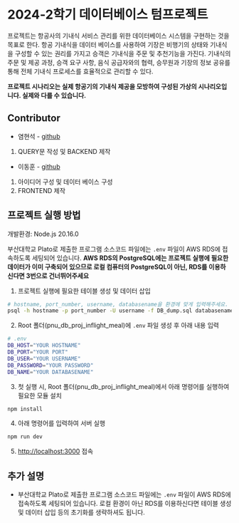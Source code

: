 # 2024-2학기 데이터베이스 텀프로젝트
프로젝트는 항공사의 기내식 서비스 관리를 위한 데이터베이스 시스템을 구현하는 것을 목표로 한다. 항공 기내식을 데이터 베이스를 사용하여 기장은 비행기의 상태와 기내식을 구성할 수 있는 권리를 가지고 승객은 기내식을 주문 및 추천기능을 가진다. 기내식의 주문 및 제공 과정, 승객 요구 사항, 음식 공급자와의 협력, 승무원과 기장의 정보 공유를 통해 전체 기내식 프로세스를 효율적으로 관리할 수 있다.

**프로젝트 시나리오는 실제 항공기의 기내식 제공을 모방하여 구성된 가상의 시나리오입니다. 실제와 다를 수 있습니다.**

## Contributor
- 염현석 - [github](https://github.com/bluelemon61)
1. QUERY문 작성 및 BACKEND 제작

- 이동훈 - [github](https://github.com/YeomHyunseok)
1. 아이디어 구성 및 데이터 베이스 구성
2. FRONTEND 제작

## 프로젝트 실행 방법

개발환경: Node.js 20.16.0

부산대학교 Plato로 제출한 프로그램 소스코드 파일에는 `.env` 파일이 AWS RDS에 접속하도록 세팅되어 있습니다. **AWS RDS의 PostgreSQL에는 프로젝트 실행에 필요한 데이터가 이미 구축되어 있으므로 로컬 컴퓨터의 PostgreSQL이 아닌, RDS를 이용하신다면 3번으로 건너뛰어주세요**


1. 프로젝트 실행에 필요한 테이블 생성 및 데이터 삽입
```bash
# hostname, port_number, username, databasename을 환경에 맞게 입력해주세요.
psql -h hostname -p port_number -U username -f DB_dump.sql databasename
```

2. Root 폴더(pnu_db_proj_inflight_meal)에 `.env` 파일 생성 후 아래 내용 입력
```bash
# .env
DB_HOST="YOUR HOSTNAME"
DB_PORT="YOUR PORT"
DB_USER="YOUR USERNAME"
DB_PASSWORD="YOUR PASSWORD"
DB_NAME="YOUR DATABASENAME"
```

3. 첫 실행 시, Root 폴더(pnu_db_proj_inflight_meal)에서 아래 명령어를 실행하여 필요한 모듈 설치
```bash
npm install
```

4. 아래 명령어를 입력하여 서버 실행

```bash
npm run dev
```

5. [http://localhost:3000](http://localhost:3000) 접속

## 추가 설명
- 부산대학교 Plato로 제출한 프로그램 소스코드 파일에는 `.env` 파일이 AWS RDS에 접속하도록 세팅되어 있습니다. 로컬 환경이 아닌 RDS를 이용하신다면 테이블 생성 및 데이터 삽입 등의 초기화를 생략하셔도 됩니다.